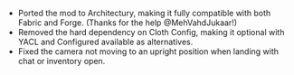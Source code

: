 - Ported the mod to Architectury, making it fully compatible with both Fabric and Forge. (Thanks for the help @MehVahdJukaar!)
- Removed the hard dependency on Cloth Config, making it optional with YACL and Configured available as alternatives.
- Fixed the camera not moving to an upright position when landing with chat or inventory open.
